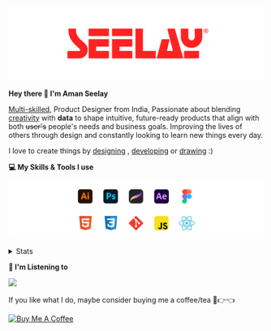 [![banner](./images/seelay.svg)](https://www.seelay.in)

**Hey there 👋 I'm Aman Seelay**

[Multi-skilled](https://www.seelay.in/#skills), Product Designer from India, Passionate about blending [creativity](https://illustrations.seelay.in) with <b>data</b> to shape intuitive, future-ready products that align with both <s>user's</s> people's needs and business goals. Improving the lives of others through design and constantly looking to learn new things every day.

I love to create things by [designing](https://www.seelay.in/#work) , [developing](https://www.seelay.in/#projects) or [drawing](https://art.seelay.in) :)

**💻 My Skills & Tools I use**

[![banner](./images/skills&tools.svg)](https://www.seelay.in/about)

<details>
  <summary>Stats</summary>

---

<!--START_SECTION:waka-->
![Profile Views](http://img.shields.io/badge/Profile%20Views-2-blue)

**🐱 My GitHub Data** 

> 📦 820.2 kB Used in GitHub's Storage 
 > 
> 🏆 857 Contributions in the Year 2024
 > 
> 💼 Opted to Hire
 > 
> 📜 1 Public Repository 
 > 
> 🔑 45 Private Repository 
 > 
**I'm a Night 🦉** 

```text
🌞 Morning                342 commits         ███░░░░░░░░░░░░░░░░░░░░░░   12.76 % 
🌆 Daytime                463 commits         ████░░░░░░░░░░░░░░░░░░░░░   17.28 % 
🌃 Evening                844 commits         ████████░░░░░░░░░░░░░░░░░   31.49 % 
🌙 Night                  1031 commits        ██████████░░░░░░░░░░░░░░░   38.47 % 
```
📅 **I'm Most Productive on Thursday** 

```text
Monday                   342 commits         ███░░░░░░░░░░░░░░░░░░░░░░   12.76 % 
Tuesday                  425 commits         ████░░░░░░░░░░░░░░░░░░░░░   15.86 % 
Wednesday                304 commits         ███░░░░░░░░░░░░░░░░░░░░░░   11.34 % 
Thursday                 488 commits         █████░░░░░░░░░░░░░░░░░░░░   18.21 % 
Friday                   325 commits         ███░░░░░░░░░░░░░░░░░░░░░░   12.13 % 
Saturday                 337 commits         ███░░░░░░░░░░░░░░░░░░░░░░   12.57 % 
Sunday                   459 commits         ████░░░░░░░░░░░░░░░░░░░░░   17.13 % 
```


📊 **This Week I Spent My Time On** 

```text
🕑︎ Time Zone: Asia/Kolkata

💬 Programming Languages: 
Other                    8 hrs 35 mins       ████████████████████░░░░░   79.47 % 
TypeScript               35 mins             █░░░░░░░░░░░░░░░░░░░░░░░░   05.51 % 
CSS                      30 mins             █░░░░░░░░░░░░░░░░░░░░░░░░   04.65 % 
JSON                     27 mins             █░░░░░░░░░░░░░░░░░░░░░░░░   04.20 % 
JavaScript               19 mins             █░░░░░░░░░░░░░░░░░░░░░░░░   02.93 % 

🔥 Editors: 
Chrome                   8 hrs 31 mins       ████████████████████░░░░░   78.81 % 
VS Code                  1 hr 41 mins        ████░░░░░░░░░░░░░░░░░░░░░   15.68 % 
Edge                     35 mins             █░░░░░░░░░░░░░░░░░░░░░░░░   05.50 % 

💻 Operating System: 
Windows                  10 hrs 48 mins      █████████████████████████   100.00 % 
```

**I Mostly Code in JavaScript** 

```text
JavaScript               28 repos            ███████████████░░░░░░░░░░   59.57 % 
TypeScript               12 repos            ██████░░░░░░░░░░░░░░░░░░░   25.53 % 
HTML                     4 repos             ██░░░░░░░░░░░░░░░░░░░░░░░   08.51 % 
Java                     3 repos             ██░░░░░░░░░░░░░░░░░░░░░░░   06.38 % 
```




 Last Updated on 15/12/2024 06:47:51 UTC
<!--END_SECTION:waka-->

---

 </details>

**🎵 I'm Listening to**

<object data="https://now-play.vercel.app/api/generate?uid=7a17a86e-d6b7-43b5-8d9c-1d6dae42a779" >

  <img src="https://now-play.vercel.app/api/generate?uid=7a17a86e-d6b7-43b5-8d9c-1d6dae42a779" />

</object>

If you like what I do, maybe consider buying me a coffee/tea 🥺👉👈

<a href="https://www.buymeacoffee.com/seelay" target="_blank"><img src="https://cdn.buymeacoffee.com/buttons/v2/default-red.png" alt="Buy Me A Coffee" width="150" ></a>
